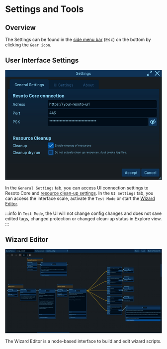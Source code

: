 # Settings and Tools

## Overview

The Settings can be found in the [side menu bar](./index.md#top-menu-bar) (<kbd>Esc</kbd>) on the bottom by clicking the `Gear icon`.

## User Interface Settings

![Resoto UI Settings](./img/resoto-ui-settings.jpg)

In the `General Settings` tab, you can access UI connection settings to Resoto Core and [resource clean-up settings](../../concepts/resource-management/cleanup.md#enabling-cleanup). In the `UI Settings` tab, you can access the interface scale, activate the `Test Mode` or start the [Wizard Editor](#wizard-editor).

:::info In `Test Mode`, the UI will not change config changes and does not save edited tags, changed protection or changed clean-up status in Explore view. :::

## Wizard Editor

![Resoto UI Wizard Editor](./img/resoto-ui-wizard-editor.jpg)

The Wizard Editor is a node-based interface to build and edit wizard scripts.
